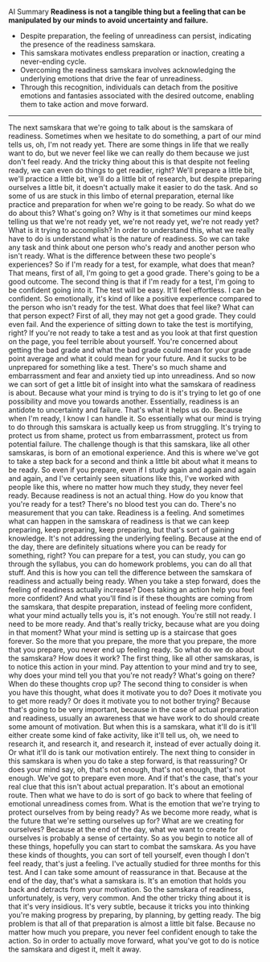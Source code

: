 AI Summary
**Readiness is not a tangible thing but a feeling that can be manipulated by our minds to avoid uncertainty and failure.**

- Despite preparation, the feeling of unreadiness can persist, indicating the presence of the readiness samskara.
- This samskara motivates endless preparation or inaction, creating a never-ending cycle.
- Overcoming the readiness samskara involves acknowledging the underlying emotions that drive the fear of unreadiness.
- Through this recognition, individuals can detach from the positive emotions and fantasies associated with the desired outcome, enabling them to take action and move forward.
---
 The next samskara that we're going to talk about is the samskara of readiness. Sometimes when we hesitate to do something, a part of our mind tells us, oh, I'm not ready yet. There are some things in life that we really want to do, but we never feel like we can really do them because we just don't feel ready. And the tricky thing about this is that despite not feeling ready, we can even do things to get readier, right? We'll prepare a little bit, we'll practice a little bit, we'll do a little bit of research, but despite preparing ourselves a little bit, it doesn't actually make it easier to do the task. And so some of us are stuck in this limbo of eternal preparation, eternal like practice and preparation for when we're going to be ready. So what do we do about this? What's going on? Why is it that sometimes our mind keeps telling us that we're not ready yet, we're not ready yet, we're not ready yet? What is it trying to accomplish? In order to understand this, what we really have to do is understand what is the nature of readiness. So we can take any task and think about one person who's ready and another person who isn't ready. What is the difference between these two people's experiences? So if I'm ready for a test, for example, what does that mean? That means, first of all, I'm going to get a good grade. There's going to be a good outcome. The second thing is that if I'm ready for a test, I'm going to be confident going into it. The test will be easy. It'll feel effortless. I can be confident. So emotionally, it's kind of like a positive experience compared to the person who isn't ready for the test. What does that feel like? What can that person expect? First of all, they may not get a good grade. They could even fail. And the experience of sitting down to take the test is mortifying, right? If you're not ready to take a test and as you look at that first question on the page, you feel terrible about yourself. You're concerned about getting the bad grade and what the bad grade could mean for your grade point average and what it could mean for your future. And it sucks to be unprepared for something like a test. There's so much shame and embarrassment and fear and anxiety tied up into unreadiness. And so now we can sort of get a little bit of insight into what the samskara of readiness is about. Because what your mind is trying to do is it's trying to let go of one possibility and move you towards another. Essentially, readiness is an antidote to uncertainty and failure. That's what it helps us do. Because when I'm ready, I know I can handle it. So essentially what our mind is trying to do through this samskara is actually keep us from struggling. It's trying to protect us from shame, protect us from embarrassment, protect us from potential failure. The challenge though is that this samskara, like all other samskaras, is born of an emotional experience. And this is where we've got to take a step back for a second and think a little bit about what it means to be ready. So even if you prepare, even if I study again and again and again and again, and I've certainly seen situations like this, I've worked with people like this, where no matter how much they study, they never feel ready. Because readiness is not an actual thing. How do you know that you're ready for a test? There's no blood test you can do. There's no measurement that you can take. Readiness is a feeling. And sometimes what can happen in the samskara of readiness is that we can keep preparing, keep preparing, keep preparing, but that's sort of gaining knowledge. It's not addressing the underlying feeling. Because at the end of the day, there are definitely situations where you can be ready for something, right? You can prepare for a test, you can study, you can go through the syllabus, you can do homework problems, you can do all that stuff. And this is how you can tell the difference between the samskara of readiness and actually being ready. When you take a step forward, does the feeling of readiness actually increase? Does taking an action help you feel more confident? And what you'll find is if these thoughts are coming from the samskara, that despite preparation, instead of feeling more confident, what your mind actually tells you is, it's not enough. You're still not ready. I need to be more ready. And that's really tricky, because what are you doing in that moment? What your mind is setting up is a staircase that goes forever. So the more that you prepare, the more that you prepare, the more that you prepare, you never end up feeling ready. So what do we do about the samskara? How does it work? The first thing, like all other samskaras, is to notice this action in your mind. Pay attention to your mind and try to see, why does your mind tell you that you're not ready? What's going on there? When do these thoughts crop up? The second thing to consider is when you have this thought, what does it motivate you to do? Does it motivate you to get more ready? Or does it motivate you to not bother trying? Because that's going to be very important, because in the case of actual preparation and readiness, usually an awareness that we have work to do should create some amount of motivation. But when this is a samskara, what it'll do is it'll either create some kind of fake activity, like it'll tell us, oh, we need to research it, and research it, and research it, instead of ever actually doing it. Or what it'll do is tank our motivation entirely. The next thing to consider in this samskara is when you do take a step forward, is that reassuring? Or does your mind say, oh, that's not enough, that's not enough, that's not enough. We've got to prepare even more. And if that's the case, that's your real clue that this isn't about actual preparation. It's about an emotional route. Then what we have to do is sort of go back to where that feeling of emotional unreadiness comes from. What is the emotion that we're trying to protect ourselves from by being ready? As we become more ready, what is the future that we're setting ourselves up for? What are we creating for ourselves? Because at the end of the day, what we want to create for ourselves is probably a sense of certainty. So as you begin to notice all of these things, hopefully you can start to combat the samskara. As you have these kinds of thoughts, you can sort of tell yourself, even though I don't feel ready, that's just a feeling. I've actually studied for three months for this test. And I can take some amount of reassurance in that. Because at the end of the day, that's what a samskara is. It's an emotion that holds you back and detracts from your motivation. So the samskara of readiness, unfortunately, is very, very common. And the other tricky thing about it is that it's very insidious. It's very subtle, because it tricks you into thinking you're making progress by preparing, by planning, by getting ready. The big problem is that all of that preparation is almost a little bit false. Because no matter how much you prepare, you never feel confident enough to take the action. So in order to actually move forward, what you've got to do is notice the samskara and digest it, melt it away.